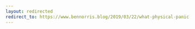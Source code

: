 ```yaml
---
layout: redirected
redirect_to: https://www.bennorris.blog/2019/03/22/what-physical-panic.html
---
```

